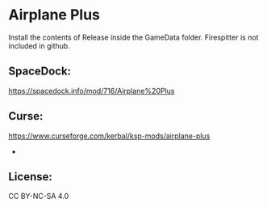 # Airplane Plus


Install the contents of Release inside the GameData folder. Firespitter is not included in github.

## SpaceDock:
https://spacedock.info/mod/716/Airplane%20Plus

## Curse:
https://www.curseforge.com/kerbal/ksp-mods/airplane-plus

-

## License:
CC BY-NC-SA 4.0
